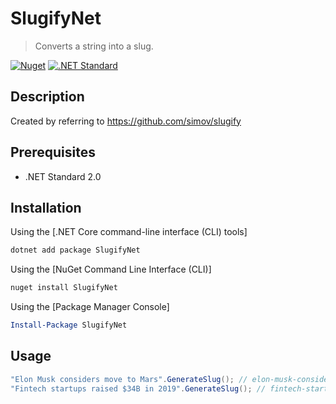 # SlugifyNet
> Converts a string into a slug.

[![Nuget](https://img.shields.io/nuget/v/SlugifyNet)](https://www.nuget.org/packages/SlugifyNet)
[![.NET Standard](https://img.shields.io/badge/.NET%20Standard-%3E%3D%202.0-red.svg)](#)

## Description
Created by referring to https://github.com/simov/slugify 

## Prerequisites
- .NET Standard 2.0

## Installation
Using the [.NET Core command-line interface (CLI) tools]

```sh
dotnet add package SlugifyNet
```

Using the [NuGet Command Line Interface (CLI)]

```sh
nuget install SlugifyNet
```

Using the [Package Manager Console]

```powershell
Install-Package SlugifyNet
```

## Usage
```c#
"Elon Musk considers move to Mars".GenerateSlug(); // elon-musk-considers-move-to-mars
"Fintech startups raised $34B in 2019".GenerateSlug(); // fintech-startups-raised-dollar34b-in-2019
```
